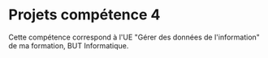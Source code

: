 # Projets compétence 4
Cette compétence correspond à l'UE "Gérer des données de l'information" de ma formation, BUT Informatique.
